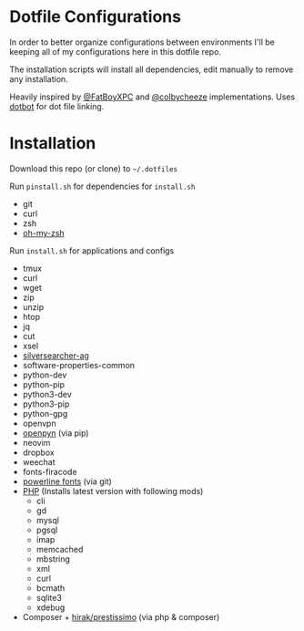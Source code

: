 # Dotfile Configurations

In order to better organize configurations between environments I'll be keeping all of my configurations here in this dotfile repo.

The installation scripts will install all dependencies, edit manually to remove any installation.

Heavily inspired by [@FatBoyXPC](https://github.com/colbycheeze/dotfiles) and [@colbycheeze](https://github.com/colbycheeze/dotfiles) implementations. Uses [dotbot](https://github.com/anishathalye/dotbot) for dot file linking.

# Installation

Download this repo (or clone) to ```~/.dotfiles```

Run ```pinstall.sh``` for dependencies for ```install.sh```
- git
- curl
- zsh
- [oh-my-zsh](https://github.com/robbyrussell/oh-my-zsh)

Run ```install.sh``` for applications and configs
- tmux
- curl
- wget
- zip
- unzip
- htop
- jq
- cut
- xsel
- [silversearcher-ag](https://github.com/ggreer/the_silver_searcher)
- software-properties-common
- python-dev
- python-pip
- python3-dev
- python3-pip
- python-gpg
- openvpn
- [openpyn](https://github.com/jotyGill/openpyn-nordvpn) (via pip)
- neovim
- dropbox
- weechat
- fonts-firacode
- [powerline fonts](https://github.com/powerline/fonts) (via git)
- [PHP](https://secure.php.net/releases/?json) (Installs latest version with following mods)
  - cli
  - gd
  - mysql
  - pgsql
  - imap
  - memcached
  - mbstring
  - xml
  - curl
  - bcmath
  - sqlite3
  - xdebug
- Composer + [hirak/prestissimo](https://github.com/hirak/prestissimo) (via php & composer)
